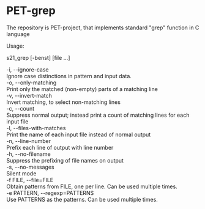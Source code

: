 # PET-grep
The repository is PET-project, that implements standard "grep" function in C language

Usage:

s21_grep [-benst] [file ...] 

  -i, --ignore-case \
  Ignore case distinctions in pattern and input data. \
  -o, --only-matching \
  		Print only the matched (non-empty) parts of a matching line \
  -v, --invert-match \
  		Invert matching, to select non-matching lines\
  -c, --count \
  		Suppress normal output; instead print a count of matching lines for each input file\
  -l, --files-with-matches  \
  		Print the name of each input file instead of normal output \
  -n, --line-number  \
  		Prefix each line of output with line number \
  -h, --no-filename  \
  		Suppress the prefixing of file names on output \
  -s, --no-messages  \
  		Silent mode \
  -f FILE, --file=FILE  \
  		Obtain patterns from FILE, one per line. Can be used multiple times. \
  -e PATTERN, --regexp=PATTERNS  \
  		Use PATTERNS as the patterns. Can be used multiple times. 
